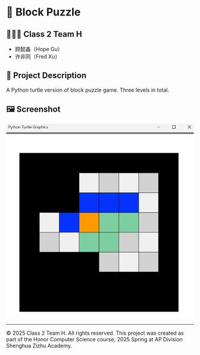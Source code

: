 # 📌 Block Puzzle

## 🧑‍🤝‍🧑 Class 2 Team H
- 顾懿鑫（Hope Gu）
- 许非同（Fred Xu）


## 📖 Project Description
A Python turtle version of block puzzle game. Three levels in total.

## 🖼️ Screenshot

![Screenshot](screenshot.png)

---

© 2025 Class 2 Team H. All rights reserved.
This project was created as part of the Honor Computer Science course, 2025 Spring at AP Division Shenghua Zizhu Academy.

